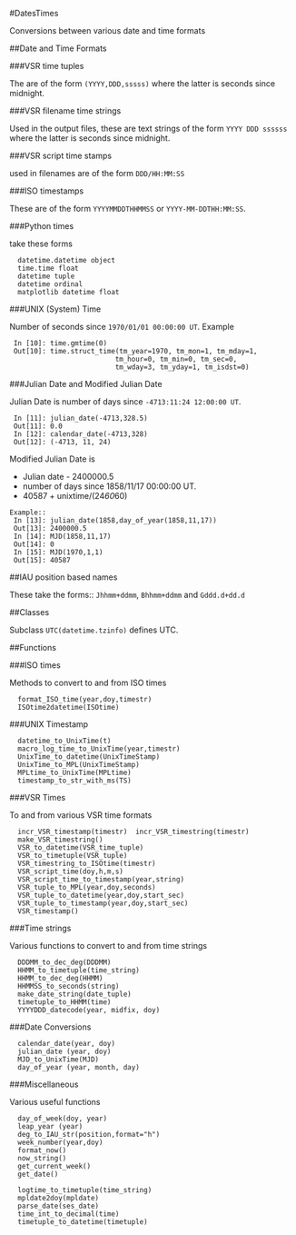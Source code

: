 #DatesTimes

Conversions between various date and time formats

##Date and Time Formats

###VSR time tuples

The are of the form
  `(YYYY,DDD,sssss)`
where the latter is seconds since midnight.

###VSR filename time strings

Used in the output files, these are text strings of the form
  `YYYY DDD ssssss`
where the latter is seconds since midnight.

###VSR script time stamps

used in filenames are of the form
  `DDD/HH:MM:SS`

###ISO timestamps

These are of the form
  `YYYYMMDDTHHMMSS` or `YYYY-MM-DDTHH:MM:SS`.

###Python times

take these forms
```
  datetime.datetime object
  time.time float
  datetime tuple
  datetime ordinal
  matplotlib datetime float
```

###UNIX (System) Time

Number of seconds since `1970/01/01 00:00:00 UT`. Example
```
 In [10]: time.gmtime(0)
 Out[10]: time.struct_time(tm_year=1970, tm_mon=1, tm_mday=1,
                          tm_hour=0, tm_min=0, tm_sec=0,
                          tm_wday=3, tm_yday=1, tm_isdst=0)
```

###Julian Date and Modified Julian Date

Julian Date is number of days since `-4713:11:24 12:00:00 UT`.
```
 In [11]: julian_date(-4713,328.5)
 Out[11]: 0.0
 In [12]: calendar_date(-4713,328)
 Out[12]: (-4713, 11, 24)
 ```

Modified Julian Date is

 - Julian date - 2400000.5
 - number of days since 1858/11/17 00:00:00 UT.
 - 40587 + unixtime/(24*60*60)

```
Example::
 In [13]: julian_date(1858,day_of_year(1858,11,17))
 Out[13]: 2400000.5
 In [14]: MJD(1858,11,17)
 Out[14]: 0
 In [15]: MJD(1970,1,1)
 Out[15]: 40587
```

##IAU position based names

These take the forms::
  `Jhhmm+ddmm`, `Bhhmm+ddmm` and `Gddd.d+dd.d`

##Classes

Subclass `UTC(datetime.tzinfo)` defines UTC.

##Functions

###ISO times

Methods to convert to and from ISO times
```
  format_ISO_time(year,doy,timestr)
  ISOtime2datetime(ISOtime)
```

###UNIX Timestamp

```
  datetime_to_UnixTime(t)
  macro_log_time_to_UnixTime(year,timestr)
  UnixTime_to_datetime(UnixTimeStamp)
  UnixTime_to_MPL(UnixTimeStamp)
  MPLtime_to_UnixTime(MPLtime)
  timestamp_to_str_with_ms(TS)
```
###VSR Times

To and from various VSR time formats
```
  incr_VSR_timestamp(timestr)  incr_VSR_timestring(timestr)
  make_VSR_timestring()
  VSR_to_datetime(VSR_time_tuple)
  VSR_to_timetuple(VSR_tuple)
  VSR_timestring_to_ISOtime(timestr)
  VSR_script_time(doy,h,m,s)
  VSR_script_time_to_timestamp(year,string)
  VSR_tuple_to_MPL(year,doy,seconds)
  VSR_tuple_to_datetime(year,doy,start_sec)
  VSR_tuple_to_timestamp(year,doy,start_sec)
  VSR_timestamp()
```

###Time strings

Various functions to convert to and from time strings
```
  DDDMM_to_dec_deg(DDDMM)
  HHMM_to_timetuple(time_string)
  HHMM_to_dec_deg(HHMM)
  HHMMSS_to_seconds(string)
  make_date_string(date_tuple)
  timetuple_to_HHMM(time)
  YYYYDDD_datecode(year, midfix, doy)
```

###Date Conversions
```
  calendar_date(year, doy)
  julian_date (year, doy)
  MJD_to_UnixTime(MJD)
  day_of_year (year, month, day)
```

###Miscellaneous

Various useful functions
```
  day_of_week(doy, year)
  leap_year (year)
  deg_to_IAU_str(position,format="h")
  week_number(year,doy)
  format_now()
  now_string()
  get_current_week()
  get_date()
  
  logtime_to_timetuple(time_string)
  mpldate2doy(mpldate)
  parse_date(ses_date)
  time_int_to_decimal(time)
  timetuple_to_datetime(timetuple)
```